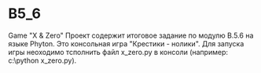 ﻿# B5_6
Game "X &amp; Zero"
Проект содержит итоговое задание по модулю В.5.6 на языке Phyton.
Это консольная игра "Крестики - нолики".
Для запуска игры неоходимо тсполнить файл x_zero.py  в консоли 
(например: с:\python x_zero.py).
